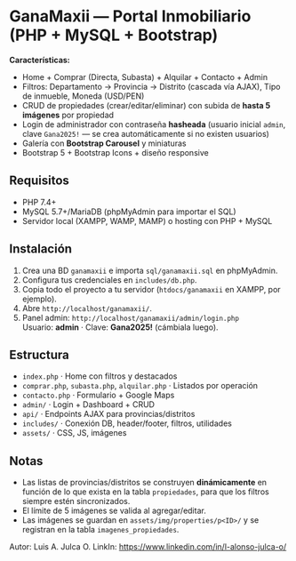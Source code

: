 # GanaMaxii — Portal Inmobiliario (PHP + MySQL + Bootstrap)

**Características:**
- Home + Comprar (Directa, Subasta) + Alquilar + Contacto + Admin
- Filtros: Departamento → Provincia → Distrito (cascada vía AJAX), Tipo de inmueble, Moneda (USD/PEN)
- CRUD de propiedades (crear/editar/eliminar) con subida de **hasta 5 imágenes** por propiedad
- Login de administrador con contraseña **hasheada** (usuario inicial `admin`, clave `Gana2025!` — se crea automáticamente si no existen usuarios)
- Galería con **Bootstrap Carousel** y miniaturas
- Bootstrap 5 + Bootstrap Icons + diseño responsive

## Requisitos
- PHP 7.4+
- MySQL 5.7+/MariaDB (phpMyAdmin para importar el SQL)
- Servidor local (XAMPP, WAMP, MAMP) o hosting con PHP + MySQL

## Instalación
1. Crea una BD `ganamaxii` e importa `sql/ganamaxii.sql` en phpMyAdmin.
2. Configura tus credenciales en `includes/db.php`.
3. Copia todo el proyecto a tu servidor (`htdocs/ganamaxii` en XAMPP, por ejemplo).
4. Abre `http://localhost/ganamaxii/`.
5. Panel admin: `http://localhost/ganamaxii/admin/login.php`  
   Usuario: **admin** · Clave: **Gana2025!** (cámbiala luego).

## Estructura
- `index.php` · Home con filtros y destacados
- `comprar.php`, `subasta.php`, `alquilar.php` · Listados por operación
- `contacto.php` · Formulario + Google Maps
- `admin/` · Login + Dashboard + CRUD
- `api/` · Endpoints AJAX para provincias/distritos
- `includes/` · Conexión DB, header/footer, filtros, utilidades
- `assets/` · CSS, JS, imágenes

## Notas
- Las listas de provincias/distritos se construyen **dinámicamente** en función de lo que exista en la tabla `propiedades`, para que los filtros siempre estén sincronizados.
- El límite de 5 imágenes se valida al agregar/editar.
- Las imágenes se guardan en `assets/img/properties/p<ID>/` y se registran en la tabla `imagenes_propiedades`.

Autor: Luis A. Julca O. 
LinkIn: https://www.linkedin.com/in/l-alonso-julca-o/
